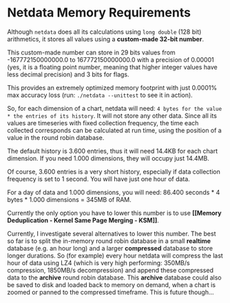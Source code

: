 # Netdata Memory Requirements

Although `netdata` does all its calculations using `long double` (128 bit) arithmetics, it stores all values using a **custom-made 32-bit number**.

This custom-made number can store in 29 bits values from -167772150000000.0 to  167772150000000.0 with a precision of 0.00001 (yes, it is a floating point number, meaning that higher integer values have less decimal precision) and 3 bits for flags.

This provides an extremely optimized memory footprint with just 0.0001% max accuracy loss (run: `./netdata --unittest` to see it in action).

So, for each dimension of a chart, netdata will need: `4 bytes for the value * the entries of its history`. It will not store any other data. Since all its values are timeseries with fixed collection frequency, the time each collected corresponds can be calculated at run time, using the position of a value in the round robin database.

The default history is 3.600 entries, thus it will need 14.4KB for each chart dimension. If you need 1.000 dimensions, they will occupy just 14.4MB.

Of course, 3.600 entries is a very short history, especially if data collection frequency is set to 1 second. You will have just one hour of data.

For a day of data and 1.000 dimensions, you will need: 86.400 seconds * 4 bytes * 1.000 dimensions = 345MB of RAM.

Currently the only option you have to lower this number is to use **[[Memory Deduplication - Kernel Same Page Merging - KSM]]**.

Currently, I investigate several alternatives to lower this number. The best so far is to split the in-memory round robin database in a small **realtime** database (e.g. an hour long) and a larger **compressed** database to store longer durations. So (for example) every hour netdata will compress the last hour of data using LZ4 (which is very high performing: 350MB/s compression, 1850MB/s decompression) and append these compressed data to the **archive** round robin database. This **archive** database could also be saved to disk and loaded back to memory on demand, when a chart is zoomed or panned to the compressed timeframe. This is future though...
